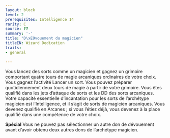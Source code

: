 ```yaml
---
layout: block
level: 2
prerequisites: Intelligence 14
rarity: C
source: ??
summary: '-'
title: "D\xE9vouement du magicien"
titleEN: Wizard Dedication
traits:
- general

---
```


<p>Vous lancez des sorts comme un magicien et gagnez un grimoire comportant quatre tours de magie arcaniques ordinaires de votre choix. Vous gagnez l’activité Lancer un sort. Vous pouvez préparer quotidiennement deux tours de magie à partir de votre grimoire. Vous êtes qualifié dans les jets d’attaque de sorts et les DD des sorts arcaniques. Votre capacité essentielle d’incantation pour les sorts de l’archétype magicien est l’Intelligence, et il s’agit de sorts de magicien arcaniques. Vous devenez qualifié en Arcanes ; si vous l’étiez déjà, vous devenez à la place qualifié dans une compétence de votre choix.</p>
<p><strong>Spécial</strong> Vous ne pouvez pas sélectionner un autre don de dévouement avant d’avoir obtenu deux autres dons de l’archétype magicien.</p>